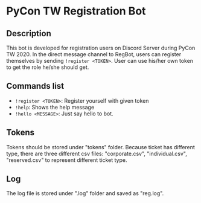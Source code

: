 # PyCon TW Registration Bot

## Description
This bot is developed for registration users on Discord Server during PyCon TW 2020.
In the direct message channel to RegBot, users can register themselves by sending `!register <TOKEN>`.
User can use his/her own token to get the role he/she should get.

## Commands list
* `!register <TOKEN>`: Register yourself with given token
* `!help`: Shows the help message
* `!hello <MESSAGE>`: Just say hello to bot.

## Tokens
Tokens should be stored under "tokens" folder. Because ticket has different type, there are three different csv files: "corporate.csv", "individual.csv", "reserved.csv" to represent different ticket type.

## Log
The log file is stored under ".log" folder and saved as "reg.log".